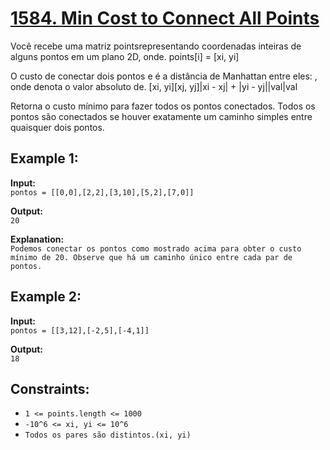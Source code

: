 # [1584. Min Cost to Connect All Points](https://leetcode.com/problems/min-cost-to-connect-all-points/description/?utm_source=chatgpt.com) 

Você recebe uma matriz pointsrepresentando coordenadas inteiras de alguns pontos em um plano 2D, onde. points[i] = [xi, yi]

O custo de conectar dois pontos e é a distância de Manhattan entre eles: , onde denota o valor absoluto de. [xi, yi][xj, yj]|xi - xj| + |yi - yj||val|val

Retorna o custo mínimo para fazer todos os pontos conectados. Todos os pontos são conectados se houver exatamente um caminho simples entre quaisquer dois pontos.



## Example 1:

**Input:**  
`pontos = [[0,0],[2,2],[3,10],[5,2],[7,0]]`

**Output:**  
`20`


**Explanation:**  
`Podemos conectar os pontos como mostrado acima para obter o custo mínimo de 20. Observe que há um caminho único entre cada par de pontos.`



## Example 2:

**Input:**  
`pontos = [[3,12],[-2,5],[-4,1]]`

**Output:**  
`18`



## Constraints:

- `1 <= points.length <= 1000`
- `-10^6 <= xi, yi <= 10^6`
- `Todos os pares são distintos.(xi, yi)`